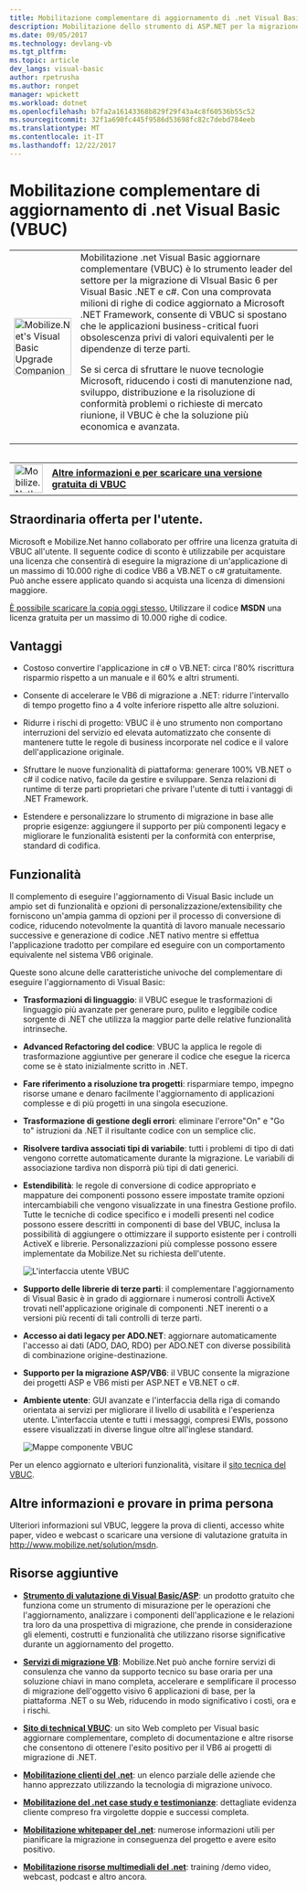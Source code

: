 ```yaml
---
title: Mobilitazione complementare di aggiornamento di .net Visual Basic (VBUC) | Documenti Microsoft
description: Mobilitazione dello strumento di ASP.NET per la migrazione da Visual Basic 6 a Visual Basic .NET e c#
ms.date: 09/05/2017
ms.technology: devlang-vb
ms.tgt_pltfrm: 
ms.topic: article
dev_langs: visual-basic
author: rpetrusha
ms.author: ronpet
manager: wpickett
ms.workload: dotnet
ms.openlocfilehash: b7fa2a16143368b829f29f43a4c8f60536b55c52
ms.sourcegitcommit: 32f1a690fc445f9586d53698fc82c7debd784eeb
ms.translationtype: MT
ms.contentlocale: it-IT
ms.lasthandoff: 12/22/2017
---
```

# <a name="mobilizenets-visual-basic-upgrade-companion-vbuc"></a>Mobilitazione complementare di aggiornamento di .net Visual Basic (VBUC)

<table>
   <tr>
      <td><img src="media/vbuc.png" alt="Mobilize.Net's Visual Basic Upgrade Companion (VBUC)" width="100" /> </td> 
      <td>Mobilitazione .net Visual Basic aggiornare complementare (VBUC) è lo strumento leader del settore per la migrazione di VIsual Basic 6 per Visual Basic .NET e c#. Con una comprovata milioni di righe di codice aggiornato a Microsoft .NET Framework, consente di VBUC si spostano che le applicazioni business-critical fuori obsolescenza privi di valori equivalenti per le dipendenze di terze parti. </p>
Se si cerca di sfruttare le nuove tecnologie Microsoft, riducendo i costi di manutenzione nad, sviluppo, distribuzione e la risoluzione di conformità problemi o richieste di mercato riunione, il VBUC è che la soluzione più economica e avanzata.</p> </td>  
   </tr>
<table>

<table>
   <tr>
      <td><a href="http://www.mobilize.net/solution/msdn"><img src="media/download.png" alt="Mobilize.Net's Visual Basic Upgrade Companion (VBUC)" width="50" /></a></td>
      <td><a href="http://www.mobilize.net/solution/msdn"><strong>Altre informazioni e per scaricare una versione gratuita di VBUC</string></a></td>
   </tr>
</table>  

## <a name="exciting-offer-for-you"></a>Straordinaria offerta per l'utente.

Microsoft e Mobilize.Net hanno collaborato per offrire una licenza gratuita di VBUC all'utente. Il seguente codice di sconto è utilizzabile per acquistare una licenza che consentirà di eseguire la migrazione di un'applicazione di un massimo di 10.000 righe di codice VB6 a VB.NET o c# gratuitamente. Può anche essere applicato quando si acquista una licenza di dimensioni maggiore.

[È possibile scaricare la copia oggi stesso.](http://www.mobilize.net/solution/msdn) Utilizzare il codice **MSDN** una licenza gratuita per un massimo di 10.000 righe di codice.

## <a name="benefits"></a>Vantaggi

- Costoso convertire l'applicazione in c# o VB.NET: circa l'80% riscrittura risparmio rispetto a un manuale e il 60% e altri strumenti.

- Consente di accelerare le VB6 di migrazione a .NET: ridurre l'intervallo di tempo progetto fino a 4 volte inferiore rispetto alle altre soluzioni.

- Ridurre i rischi di progetto: VBUC il è uno strumento non comportano interruzioni del servizio ed elevata automatizzato che consente di mantenere tutte le regole di business incorporate nel codice e il valore dell'applicazione originale.

- Sfruttare le nuove funzionalità di piattaforma: generare 100% VB.NET o c# il codice nativo, facile da gestire e sviluppare. Senza relazioni di runtime di terze parti proprietari che privare l'utente di tutti i vantaggi di .NET Framework.

- Estendere e personalizzare lo strumento di migrazione in base alle proprie esigenze: aggiungere il supporto per più componenti legacy e migliorare le funzionalità esistenti per la conformità con enterprise, standard di codifica.

## <a name="features"></a>Funzionalità

Il complemento di eseguire l'aggiornamento di Visual Basic include un ampio set di funzionalità e opzioni di personalizzazione/extensibility che forniscono un'ampia gamma di opzioni per il processo di conversione di codice, riducendo notevolmente la quantità di lavoro manuale necessario successive e generazione di codice .NET nativo mentre si effettua l'applicazione tradotto per compilare ed eseguire con un comportamento equivalente nel sistema VB6 originale.

Queste sono alcune delle caratteristiche univoche del complementare di eseguire l'aggiornamento di Visual Basic:

- **Trasformazioni di linguaggio**: il VBUC esegue le trasformazioni di linguaggio più avanzate per generare puro, pulito e leggibile codice sorgente di .NET che utilizza la maggior parte delle relative funzionalità intrinseche.

- **Advanced Refactoring del codice**: VBUC la applica le regole di trasformazione aggiuntive per generare il codice che esegue la ricerca come se è stato inizialmente scritto in .NET.

- **Fare riferimento a risoluzione tra progetti**: risparmiare tempo, impegno risorse umane e denaro facilmente l'aggiornamento di applicazioni complesse e di più progetti in una singola esecuzione.

- **Trasformazione di gestione degli errori**: eliminare l'errore"On" e "Go to" istruzioni da .NET il risultante codice con un semplice clic.

- **Risolvere tardiva associati tipi di variabile**: tutti i problemi di tipo di dati vengono corrette automaticamente durante la migrazione. Le variabili di associazione tardiva non disporrà più tipi di dati generici.
 
- **Estendibilità**: le regole di conversione di codice appropriato e mappature dei componenti possono essere impostate tramite opzioni intercambiabili che vengono visualizzate in una finestra Gestione profilo. Tutte le tecniche di codice specifico e i modelli presenti nel codice possono essere descritti in componenti di base del VBUC, inclusa la possibilità di aggiungere o ottimizzare il supporto esistente per i controlli ActiveX e librerie. Personalizzazioni più complesse possono essere implementate da Mobilize.Net su richiesta dell'utente.
 
  ![L'interfaccia utente VBUC](./media/vbuc-screenshot.png) 

- **Supporto delle librerie di terze parti**: il complementare l'aggiornamento di Visual Basic è in grado di aggiornare i numerosi controlli ActiveX trovati nell'applicazione originale di componenti .NET inerenti o a versioni più recenti di tali controlli di terze parti.

- **Accesso ai dati legacy per ADO.NET**: aggiornare automaticamente l'accesso ai dati (ADO, DAO, RDO) per ADO.NET con diverse possibilità di combinazione origine-destinazione.

- **Supporto per la migrazione ASP/VB6**: il VBUC consente la migrazione dei progetti ASP e VB6 misti per ASP.NET e VB.NET o c#.

- **Ambiente utente**: GUI avanzate e l'interfaccia della riga di comando orientata ai servizi per migliorare il livello di usabilità e l'esperienza utente. L'interfaccia utente e tutti i messaggi, compresi EWIs, possono essere visualizzati in diverse lingue oltre all'inglese standard.
 
  ![Mappe componente VBUC](./media/vbuc-component-maps.png)

Per un elenco aggiornato e ulteriori funzionalità, visitare il [sito tecnica del VBUC](http://www.vbtonet.com/?msdn).

## <a name="learn-more-and-try-it-for-yourself"></a>Altre informazioni e provare in prima persona
Ulteriori informazioni sul VBUC, leggere la prova di clienti, accesso white paper, video e webcast o scaricare una versione di valutazione gratuita in http://www.mobilize.net/solution/msdn.

## <a name="additional-resources"></a>Risorse aggiuntive

- [**Strumento di valutazione di Visual Basic/ASP**](https://www.mobilize.net/modernization-assessment-tool): un prodotto gratuito che funziona come un strumento di misurazione per le operazioni che l'aggiornamento, analizzare i componenti dell'applicazione e le relazioni tra loro da una prospettiva di migrazione, che prende in considerazione gli elementi, costrutti e funzionalità che utilizzano risorse significative durante un aggiornamento del progetto.

- [**Servizi di migrazione VB**](https://www.mobilize.net/solution/legacy-solutions/vbmap---migrate-from-vb6-to-net): Mobilize.Net può anche fornire servizi di consulenza che vanno da supporto tecnico su base oraria per una soluzione chiavi in mano completa, accelerare e semplificare il processo di migrazione dell'oggetto visivo 6 applicazioni di base, per la piattaforma .NET o su Web, riducendo in modo significativo i costi, ora e i rischi.
 
- [**Sito di technical VBUC**](http://www.vbtonet.com/?msdn): un sito Web completo per Visual basic aggiornare complementare, completo di documentazione e altre risorse che consentono di ottenere l'esito positivo per il VB6 ai progetti di migrazione di .NET.

- [**Mobilitazione clienti del .net**](http://www.mobilize.net/resources/customer-list): un elenco parziale delle aziende che hanno apprezzato utilizzando la tecnologia di migrazione univoco.

- [**Mobilitazione del .net case study e testimonianze**](http://www.mobilize.net/case-studies/case-studies): dettagliate evidenza cliente compreso fra virgolette doppie e successi completa.
 
- [**Mobilitazione whitepaper del .net**](http://www.mobilize.net/whitepapers): numerose informazioni utili per pianificare la migrazione in conseguenza del progetto e avere esito positivo.
 
- [**Mobilitazione risorse multimediali del .net**](http://www.mobilize.net/tech-resources): training /demo video, webcast, podcast e altro ancora.

 